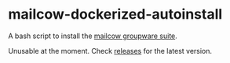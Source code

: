 # mailcow-dockerized-autoinstall
A bash script to install the [mailcow groupware suite](https://github.com/mailcow/mailcow-dockerized).

Unusable at the moment. Check [releases](https://github.com/qwow5/mailcow-dockerized-autoinstall/releases) for the latest version.
